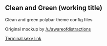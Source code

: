 ## Clean and Green (working title)

Clean and green polybar theme config files

Original mockup by [/u/awareofdistractions](https://www.reddit.com/user/awareofdistractions)

[Terminal.sexy link](http://terminal.sexy/#LjRA____LjRAhNSYHPpnhfqNGqZiI_93UPp7cH-ccH-chNSYHPpnhfqGGqZiI_93UPp7____)

